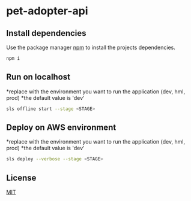 # pet-adopter-api

## Install dependencies

Use the package manager [npm](https://www.npmjs.com/) to install the projects dependencies.

```bash
npm i
```

## Run on localhost

*replace <STAGE> with the environment you want to run the application (dev, hml, prod)
*the default value is 'dev'

```bash
sls offline start --stage <STAGE>
```

## Deploy on AWS environment

*replace <STAGE> with the environment you want to run the application (dev, hml, prod)
*the default value is 'dev'

```bash
sls deploy --verbose --stage <STAGE>
```

## License
[MIT](https://choosealicense.com/licenses/mit/)
